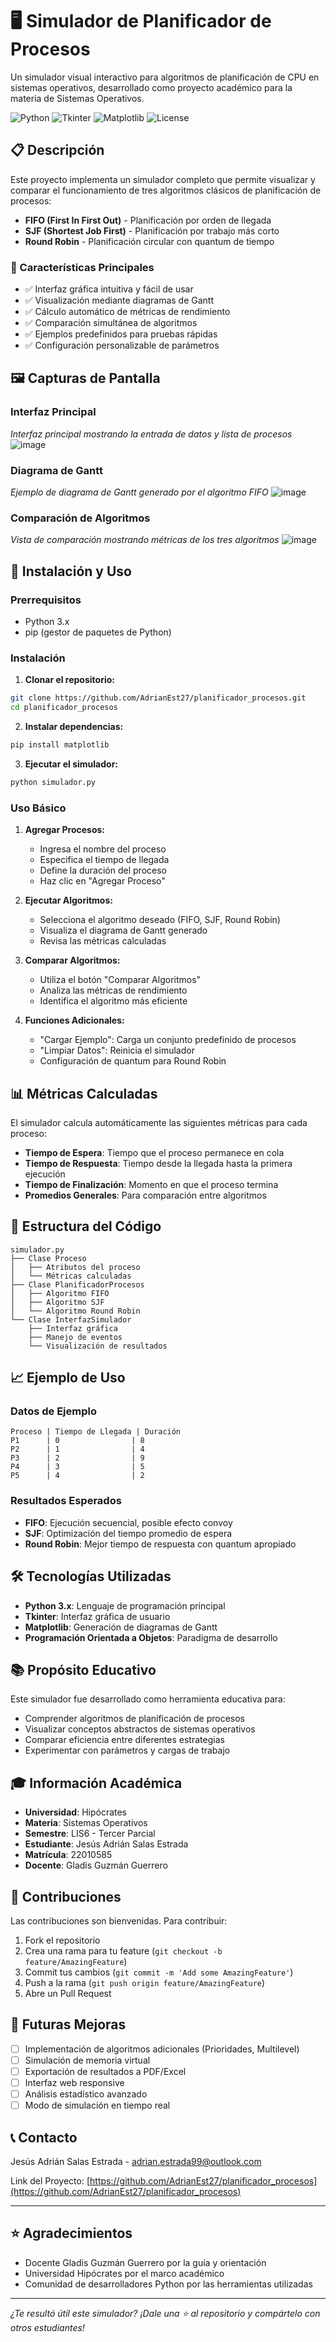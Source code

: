 # 🖥️ Simulador de Planificador de Procesos

Un simulador visual interactivo para algoritmos de planificación de CPU en sistemas operativos, desarrollado como proyecto académico para la materia de Sistemas Operativos.

![Python](https://img.shields.io/badge/python-v3.x-blue.svg)
![Tkinter](https://img.shields.io/badge/GUI-Tkinter-green.svg)
![Matplotlib](https://img.shields.io/badge/charts-Matplotlib-orange.svg)
![License](https://img.shields.io/badge/license-MIT-blue.svg)

## 📋 Descripción

Este proyecto implementa un simulador completo que permite visualizar y comparar el funcionamiento de tres algoritmos clásicos de planificación de procesos:

- **FIFO (First In First Out)** - Planificación por orden de llegada
- **SJF (Shortest Job First)** - Planificación por trabajo más corto
- **Round Robin** - Planificación circular con quantum de tiempo

### 🎯 Características Principales

- ✅ Interfaz gráfica intuitiva y fácil de usar
- ✅ Visualización mediante diagramas de Gantt
- ✅ Cálculo automático de métricas de rendimiento
- ✅ Comparación simultánea de algoritmos
- ✅ Ejemplos predefinidos para pruebas rápidas
- ✅ Configuración personalizable de parámetros

## 🖼️ Capturas de Pantalla

### Interfaz Principal
*Interfaz principal mostrando la entrada de datos y lista de procesos*
![image](https://github.com/user-attachments/assets/95226c3e-d346-4028-8a57-7e7788064068)

### Diagrama de Gantt
*Ejemplo de diagrama de Gantt generado por el algoritmo FIFO*
![image](https://github.com/user-attachments/assets/e94980de-264d-425a-85fc-6f79b3aef3c2)

### Comparación de Algoritmos
*Vista de comparación mostrando métricas de los tres algoritmos*
![image](https://github.com/user-attachments/assets/f27058c4-253e-4a40-ae09-915920c9c63f)

## 🚀 Instalación y Uso

### Prerrequisitos

- Python 3.x
- pip (gestor de paquetes de Python)

### Instalación

1. **Clonar el repositorio:**
```bash
git clone https://github.com/AdrianEst27/planificador_procesos.git
cd planificador_procesos
```

2. **Instalar dependencias:**
```bash
pip install matplotlib
```

3. **Ejecutar el simulador:**
```bash
python simulador.py
```

### Uso Básico

1. **Agregar Procesos:**
   - Ingresa el nombre del proceso
   - Especifica el tiempo de llegada
   - Define la duración del proceso
   - Haz clic en "Agregar Proceso"

2. **Ejecutar Algoritmos:**
   - Selecciona el algoritmo deseado (FIFO, SJF, Round Robin)
   - Visualiza el diagrama de Gantt generado
   - Revisa las métricas calculadas

3. **Comparar Algoritmos:**
   - Utiliza el botón "Comparar Algoritmos"
   - Analiza las métricas de rendimiento
   - Identifica el algoritmo más eficiente

4. **Funciones Adicionales:**
   - "Cargar Ejemplo": Carga un conjunto predefinido de procesos
   - "Limpiar Datos": Reinicia el simulador
   - Configuración de quantum para Round Robin

## 📊 Métricas Calculadas

El simulador calcula automáticamente las siguientes métricas para cada proceso:

- **Tiempo de Espera**: Tiempo que el proceso permanece en cola
- **Tiempo de Respuesta**: Tiempo desde la llegada hasta la primera ejecución
- **Tiempo de Finalización**: Momento en que el proceso termina
- **Promedios Generales**: Para comparación entre algoritmos

## 🔧 Estructura del Código

```
simulador.py
├── Clase Proceso
│   ├── Atributos del proceso
│   └── Métricas calculadas
├── Clase PlanificadorProcesos
│   ├── Algoritmo FIFO
│   ├── Algoritmo SJF
│   └── Algoritmo Round Robin
└── Clase InterfazSimulador
    ├── Interfaz gráfica
    ├── Manejo de eventos
    └── Visualización de resultados
```

## 📈 Ejemplo de Uso

### Datos de Ejemplo
```
Proceso | Tiempo de Llegada | Duración
P1      | 0                | 8
P2      | 1                | 4
P3      | 2                | 9
P4      | 3                | 5
P5      | 4                | 2
```

### Resultados Esperados
- **FIFO**: Ejecución secuencial, posible efecto convoy
- **SJF**: Optimización del tiempo promedio de espera
- **Round Robin**: Mejor tiempo de respuesta con quantum apropiado

## 🛠️ Tecnologías Utilizadas

- **Python 3.x**: Lenguaje de programación principal
- **Tkinter**: Interfaz gráfica de usuario
- **Matplotlib**: Generación de diagramas de Gantt
- **Programación Orientada a Objetos**: Paradigma de desarrollo

## 📚 Propósito Educativo

Este simulador fue desarrollado como herramienta educativa para:

- Comprender algoritmos de planificación de procesos
- Visualizar conceptos abstractos de sistemas operativos
- Comparar eficiencia entre diferentes estrategias
- Experimentar con parámetros y cargas de trabajo

## 🎓 Información Académica

- **Universidad**: Hipócrates
- **Materia**: Sistemas Operativos
- **Semestre**: LIS6 - Tercer Parcial
- **Estudiante**: Jesús Adrián Salas Estrada
- **Matrícula**: 22010585
- **Docente**: Gladis Guzmán Guerrero

## 🤝 Contribuciones

Las contribuciones son bienvenidas. Para contribuir:

1. Fork el repositorio
2. Crea una rama para tu feature (`git checkout -b feature/AmazingFeature`)
3. Commit tus cambios (`git commit -m 'Add some AmazingFeature'`)
4. Push a la rama (`git push origin feature/AmazingFeature`)
5. Abre un Pull Request

## 🔮 Futuras Mejoras

- [ ] Implementación de algoritmos adicionales (Prioridades, Multilevel)
- [ ] Simulación de memoria virtual
- [ ] Exportación de resultados a PDF/Excel
- [ ] Interfaz web responsive
- [ ] Análisis estadístico avanzado
- [ ] Modo de simulación en tiempo real

## 📞 Contacto

Jesús Adrián Salas Estrada - [adrian.estrada99@outlook.com](adrian.estrada99@outlook.com)

Link del Proyecto: [https://github.com/AdrianEst27/planificador_procesos](https://github.com/AdrianEst27/planificador_procesos)

---

## ⭐ Agradecimientos

- Docente Gladis Guzmán Guerrero por la guía y orientación
- Universidad Hipócrates por el marco académico
- Comunidad de desarrolladores Python por las herramientas utilizadas

---

*¿Te resultó útil este simulador? ¡Dale una ⭐ al repositorio y compártelo con otros estudiantes!*
